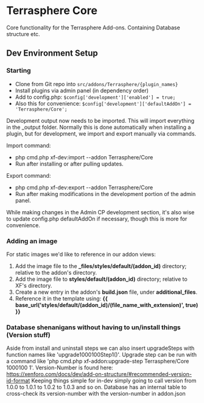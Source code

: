 # Terrasphere Core
Core functionality for the Terrasphere Add-ons. Containing Database structure etc. 

## Dev Environment Setup
### Starting
- Clone from Git repo into `src/addons/Terrasphere/{plugin_names}`
- Install plugins via admin panel (in dependency order)
- Add to config.php: `$config['development']['enabled'] = true;`
- Also this for convenience: `$config['development']['defaultAddOn'] = 'Terrasphere/Core';`

Development output now needs to be imported. This will import everything in the
_output folder. Normally this is done automatically when installing a plugin,
but for development, we import and export manually via commands.

Import command:
- php cmd.php xf-dev:import --addon Terrasphere/Core
- Run after installing or after pulling updates.

Export command:
- php cmd.php xf-dev:export --addon Terrasphere/Core
- Run after making modifications in the development portion of the admin panel.

While making changes in the Admin CP development section, it's also wise to 
update config.php defaultAddOn if necessary, though this is more for convenience.

### Adding an image
For static images we'd like to reference in our addon views:
1. Add the image file to the **_files/styles/default/(addon_id)** directory; relative to the addon's directory.
2. Add the image file to **styles/default/(addon_id)** directory; relative to XF's directory.
3. Create a new entry in the addon's **build.json** file, under **additional_files**.
4. Reference it in the template using: **{{ base_url('styles/default/(addon_id)/(file_name_with_extension)', true) }}**


### Database shenanigans without having to un/install things (Version stuff)
Aside from install and uninstall steps we can also insert upgradeSteps with function names like 'upgrade1000100Step1()'.
Upgrade step can be run with a command like 'php cmd.php xf-addon:upgrade-step Terrasphere/Core 1000100 1'.
Version-Number is found here: https://xenforo.com/docs/dev/add-on-structure/#recommended-version-id-format
Keeping things simple for in-dev simply going to call version from 1.0.0 to 1.0.1 to 1.0.2 to 1.0.3 and so on.
Database has an internal table to cross-check its version-number with the version-number in addon.json

